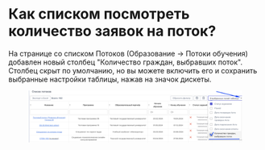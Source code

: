 # Как списком посмотреть количество заявок на поток?

На странице со списком Потоков (Образование  -> Потоки обучения)  добавлен новый столбец  "Количество граждан, выбравших поток".\
Столбец скрыт по умолчанию, но вы можете включить его и сохранить выбранные настройки таблицы, нажав на значок дискеты.

<figure><img src="../.gitbook/assets/image (141).png" alt=""><figcaption></figcaption></figure>
